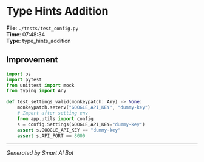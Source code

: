# Type Hints Addition

**File**: `./tests/test_config.py`  
**Time**: 07:48:34  
**Type**: type_hints_addition

## Improvement

```python
import os
import pytest
from unittest import mock
from typing import Any

def test_settings_valid(monkeypatch: Any) -> None:
    monkeypatch.setenv("GOOGLE_API_KEY", "dummy-key")
    # Import after setting env
    from app.utils import config
    s = config.Settings(GOOGLE_API_KEY="dummy-key")
    assert s.GOOGLE_API_KEY == "dummy-key"
    assert s.API_PORT == 8000
```

---
*Generated by Smart AI Bot*
